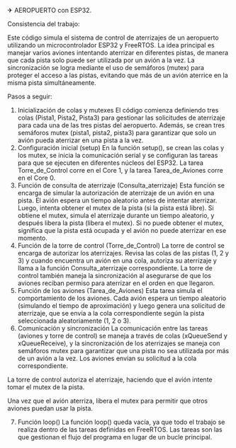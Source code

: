✈ AEROPUERTO con ESP32.

Consistencia del trabajo:

Este código simula el sistema de control de aterrizajes de un aeropuerto utilizando un microcontrolador ESP32 y FreeRTOS. La idea principal es manejar varios aviones intentando aterrizar en diferentes pistas, de manera que cada pista solo puede ser utilizada por un avión a la vez. La sincronización se logra mediante el uso de semáforos (mutex) para proteger el acceso a las pistas, evitando que más de un avión aterrice en la misma pista simultáneamente.

Pasos a seguir:
1. Inicialización de colas y mutexes
El código comienza definiendo tres colas (Pista1, Pista2, Pista3) para gestionar las solicitudes de aterrizaje para cada una de las tres pistas del aeropuerto. Además, se crean tres semáforos mutex (pista1, pista2, pista3) para garantizar que solo un avión pueda aterrizar en una pista a la vez.
2. Configuración inicial (setup)
En la función setup(), se crean las colas y los mutex, se inicia la comunicación serial y se configuran las tareas para que se ejecuten en diferentes núcleos del ESP32. La tarea Torre_de_Control corre en el Core 1, y la tarea Tarea_de_Aviones corre en el Core 0.
3. Función de consulta de aterrizaje (Consulta_aterrizaje)
Esta función se encarga de simular la autorización de aterrizaje de un avión en una pista. El avión espera un tiempo aleatorio antes de intentar aterrizar. Luego, intenta obtener el mutex de la pista (si la pista está libre). Si obtiene el mutex, simula el aterrizaje durante un tiempo aleatorio, y después libera la pista (libera el mutex).
Si no puede obtener el mutex, significa que la pista está ocupada y el avión no puede aterrizar en ese momento.
4. Función de la torre de control (Torre_de_Control)
La torre de control se encarga de autorizar los aterrizajes. Revisa las colas de las pistas (1, 2 y 3) y cuando encuentra un avión en una cola, autoriza su aterrizaje y llama a la función Consulta_aterrizaje correspondiente.
La torre de control también maneja la sincronización al asegurarse de que los aviones reciban permiso para aterrizar en el orden en que llegaron.
5. Función de los aviones (Tarea_de_Aviones)
Esta tarea simula el comportamiento de los aviones. Cada avión espera un tiempo aleatorio (simulando el tiempo de aproximación) y luego genera una solicitud de aterrizaje, que se envía a la cola correspondiente según la pista seleccionada aleatoriamente (1, 2 o 3).
6. Comunicación y sincronización
La comunicación entre las tareas (aviones y torre de control) se maneja a través de colas (xQueueSend y xQueueReceive), y la sincronización de los aterrizajes se maneja con semáforos mutex para garantizar que una pista no sea utilizada por más de un avión a la vez.
Los aviones envían su solicitud a la cola correspondiente.


La torre de control autoriza el aterrizaje, haciendo que el avión intente tomar el mutex de la pista.


Una vez que el avión aterriza, libera el mutex para permitir que otros aviones puedan usar la pista.

7. Función loop()
La función loop() queda vacía, ya que todo el trabajo se realiza dentro de las tareas definidas en FreeRTOS. Las tareas son las que gestionan el flujo del programa en lugar de un bucle principal.



